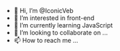 - 👋 Hi, I’m @IconicVeb
- 👀 I’m interested in front-end
- 🌱 I’m currently learning JavaScript
- 💞️ I’m looking to collaborate on ...
- 📫 How to reach me ...

<!---
IconicVeb/IconicVeb is a ✨ special ✨ repository because its `README.md` (this file) appears on your GitHub profile.
You can click the Preview link to take a look at your changes.
--->

